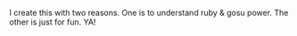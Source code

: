 I create this with two reasons.
One is to understand ruby & gosu power.
The other is just for fun. YA!